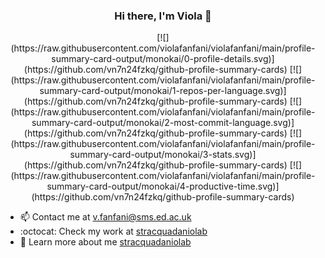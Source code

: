 ### <div align="center"> Hi there, I'm Viola 👋 </div>

<p  align="center">
[![](https://raw.githubusercontent.com/violafanfani/violafanfani/main/profile-summary-card-output/monokai/0-profile-details.svg)](https://github.com/vn7n24fzkq/github-profile-summary-cards)
[![](https://raw.githubusercontent.com/violafanfani/violafanfani/main/profile-summary-card-output/monokai/1-repos-per-language.svg)](https://github.com/vn7n24fzkq/github-profile-summary-cards) [![](https://raw.githubusercontent.com/violafanfani/violafanfani/main/profile-summary-card-output/monokai/2-most-commit-language.svg)](https://github.com/vn7n24fzkq/github-profile-summary-cards)
[![](https://raw.githubusercontent.com/violafanfani/violafanfani/main/profile-summary-card-output/monokai/3-stats.svg)](https://github.com/vn7n24fzkq/github-profile-summary-cards) [![](https://raw.githubusercontent.com/violafanfani/violafanfani/main/profile-summary-card-output/monokai/4-productive-time.svg)](https://github.com/vn7n24fzkq/github-profile-summary-cards)</p>



- 📫 Contact me at v.fanfani@sms.ed.ac.uk
- :octocat: Check my work at [stracquadaniolab](https://github.com/stracquadaniolab)
- :penguin: Learn more about me [stracquadaniolab](https://violafanfani.github.io/)

<!--
**violafanfani/violafanfani** is a ✨ _special_ ✨ repository because its `README.md` (this file) appears on your GitHub profile.

Here are some ideas to get you started:

- 🔭 I’m currently working on ...
- 🌱 I’m currently learning ...
- 👯 I’m looking to collaborate on ...
- 🤔 I’m looking for help with ...
- 💬 Ask me about ...

- 😄 Pronouns: ...
- ⚡ Fun fact: ...
-->

